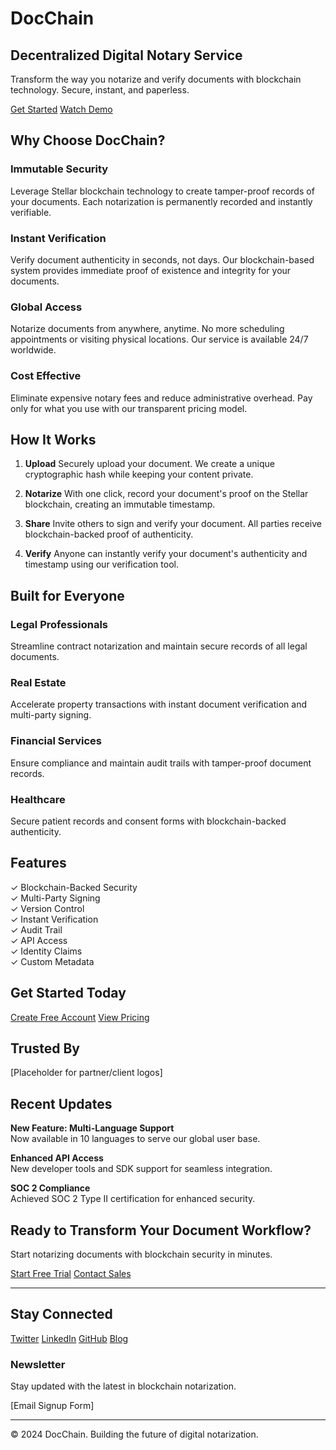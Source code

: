 # DocChain
## Decentralized Digital Notary Service

Transform the way you notarize and verify documents with blockchain technology. Secure, instant, and paperless.

[Get Started](#) [Watch Demo](#)

## Why Choose DocChain?

### Immutable Security
Leverage Stellar blockchain technology to create tamper-proof records of your documents. Each notarization is permanently recorded and instantly verifiable.

### Instant Verification
Verify document authenticity in seconds, not days. Our blockchain-based system provides immediate proof of existence and integrity for your documents.

### Global Access
Notarize documents from anywhere, anytime. No more scheduling appointments or visiting physical locations. Our service is available 24/7 worldwide.

### Cost Effective
Eliminate expensive notary fees and reduce administrative overhead. Pay only for what you use with our transparent pricing model.

## How It Works

1. **Upload**
   Securely upload your document. We create a unique cryptographic hash while keeping your content private.

2. **Notarize**
   With one click, record your document's proof on the Stellar blockchain, creating an immutable timestamp.

3. **Share**
   Invite others to sign and verify your document. All parties receive blockchain-backed proof of authenticity.

4. **Verify**
   Anyone can instantly verify your document's authenticity and timestamp using our verification tool.

## Built for Everyone

### Legal Professionals
Streamline contract notarization and maintain secure records of all legal documents.

### Real Estate
Accelerate property transactions with instant document verification and multi-party signing.

### Financial Services
Ensure compliance and maintain audit trails with tamper-proof document records.

### Healthcare
Secure patient records and consent forms with blockchain-backed authenticity.

## Features

✓ Blockchain-Backed Security  
✓ Multi-Party Signing  
✓ Version Control  
✓ Instant Verification  
✓ Audit Trail  
✓ API Access  
✓ Identity Claims  
✓ Custom Metadata  

## Get Started Today

[Create Free Account](#) [View Pricing](#)

## Trusted By
[Placeholder for partner/client logos]

## Recent Updates

**New Feature: Multi-Language Support**  
Now available in 10 languages to serve our global user base.

**Enhanced API Access**  
New developer tools and SDK support for seamless integration.

**SOC 2 Compliance**  
Achieved SOC 2 Type II certification for enhanced security.

## Ready to Transform Your Document Workflow?

Start notarizing documents with blockchain security in minutes.

[Start Free Trial](#) [Contact Sales](#)

---

## Stay Connected

[Twitter](#) [LinkedIn](#) [GitHub](#) [Blog](#)

### Newsletter
Stay updated with the latest in blockchain notarization.

[Email Signup Form]

---

© 2024 DocChain. Building the future of digital notarization.
